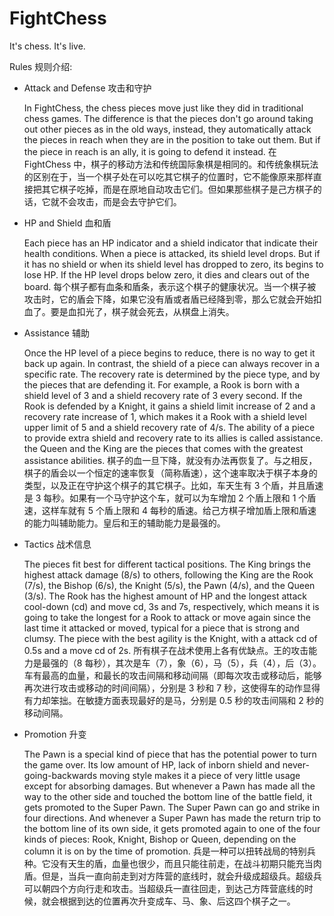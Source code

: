 FightChess
==========

It's chess. It's live.


Rules 规则介绍:

- Attack and Defense 攻击和守护

  In FightChess, the chess pieces move just like they did in traditional chess games. The difference is that the pieces don't go around taking out other pieces as in the old ways, instead, they automatically attack the pieces in reach when they are in the position to take out them. But if the piece in reach is an ally, it is going to defend it instead.
  在 FightChess 中，棋子的移动方法和传统国际象棋是相同的。和传统象棋玩法的区别在于，当一个棋子处在可以吃其它棋子的位置时，它不能像原来那样直接把其它棋子吃掉，而是在原地自动攻击它们。但如果那些棋子是己方棋子的话，它就不会攻击，而是会去守护它们。
  
- HP and Shield 血和盾

  Each piece has an HP indicator and a shield indicator that indicate their health conditions. When a piece is attacked, its shield level drops. But if it has no shield or when its shield level has dropped to zero, its begins to lose HP. If the HP level drops below zero, it dies and clears out of the board.
  每个棋子都有血条和盾条，表示这个棋子的健康状况。当一个棋子被攻击时，它的盾会下降，如果它没有盾或者盾已经降到零，那么它就会开始扣血了。要是血扣光了，棋子就会死去，从棋盘上消失。
  
- Assistance 辅助
  
  Once the HP level of a piece begins to reduce, there is no way to get it back up again. In contrast, the shield of a piece can always recover in a specific rate. The recovery rate is determined by the piece type, and by the pieces that are defending it. For example, a Rook is born with a shield level of 3 and a shield recovery rate of 3 every second. If the Rook is defended by a Knight, it gains a shield limit increase of 2 and a recovery rate increase of 1, which makes it a Rook with a shield level upper limit of 5 and a shield recovery rate of 4/s. The ability of a piece to provide extra shield and recovery rate to its allies is called assistance. the Queen and the King are the pieces that comes with the greatest assistance abilities.
  棋子的血一旦下降，就没有办法再恢复了。与之相反，棋子的盾会以一个恒定的速率恢复（简称盾速），这个速率取决于棋子本身的类型，以及正在守护这个棋子的其它棋子。比如，车天生有 3 个盾，并且盾速是 3 每秒。如果有一个马守护这个车，就可以为车增加 2 个盾上限和 1 个盾速，这样车就有 5 个盾上限和 4 每秒的盾速。给己方棋子增加盾上限和盾速的能力叫辅助能力。皇后和王的辅助能力是最强的。
  
- Tactics 战术信息

  The pieces fit best for different tactical positions. The King brings the highest attack damage (8/s) to others, following the King are the Rook (7/s), the Bishop (6/s), the Knight (5/s), the Pawn (4/s), and the Queen (3/s). The Rook has the highest amount of HP and the longest attack cool-down (cd) and move cd, 3s and 7s, respectively, which means it is going to take the longest for a Rook to attack or move again since the last time it attacked or moved, typical for a piece that is strong and clumsy. The piece with the best agility is the Knight, with a attack cd of 0.5s and a move cd of 2s.
  所有棋子在战术使用上各有优缺点。王的攻击能力是最强的（8 每秒），其次是车（7），象（6），马（5），兵（4），后（3）。车有最高的血量，和最长的攻击间隔和移动间隔（即每次攻击或移动后，能够再次进行攻击或移动的时间间隔），分别是 3 秒和 7 秒，这使得车的动作显得有力却笨拙。在敏捷方面表现最好的是马，分别是 0.5 秒的攻击间隔和 2 秒的移动间隔。
  
- Promotion 升变

  The Pawn is a special kind of piece that has the potential power to turn the game over. Its low amount of HP, lack of inborn shield and never-going-backwards moving style makes it a piece of very little usage except for absorbing damages. But whenever a Pawn has made all the way to the other side and touched the bottom line of the battle field, it gets promoted to the Super Pawn. The Super Pawn can go and strike in four directions. And whenever a Super Pawn has made the return trip to the bottom line of its own side, it gets promoted again to one of the four kinds of pieces: Rook, Knight, Bishop or Queen, depending on the column it is on by the time of promotion.
  兵是一种可以扭转战局的特别兵种。它没有天生的盾，血量也很少，而且只能往前走，在战斗初期只能充当肉盾。但是，当兵一直向前走到对方阵营的底线时，就会升级成超级兵。超级兵可以朝四个方向行走和攻击。当超级兵一直往回走，到达己方阵营底线的时候，就会根据到达的位置再次升变成车、马、象、后这四个棋子之一。
